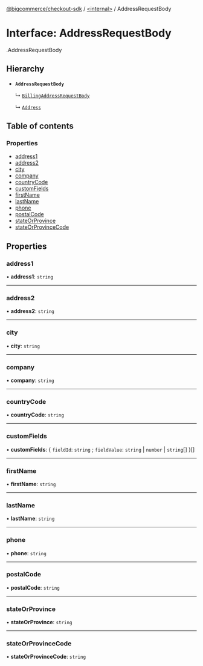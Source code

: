 [@bigcommerce/checkout-sdk](../README.md) / [<internal\>](../modules/internal_.md) / AddressRequestBody

# Interface: AddressRequestBody

[<internal>](../modules/internal_.md).AddressRequestBody

## Hierarchy

- **`AddressRequestBody`**

  ↳ [`BillingAddressRequestBody`](internal_.BillingAddressRequestBody.md)

  ↳ [`Address`](internal_.Address.md)

## Table of contents

### Properties

- [address1](internal_.AddressRequestBody.md#address1)
- [address2](internal_.AddressRequestBody.md#address2)
- [city](internal_.AddressRequestBody.md#city)
- [company](internal_.AddressRequestBody.md#company)
- [countryCode](internal_.AddressRequestBody.md#countrycode)
- [customFields](internal_.AddressRequestBody.md#customfields)
- [firstName](internal_.AddressRequestBody.md#firstname)
- [lastName](internal_.AddressRequestBody.md#lastname)
- [phone](internal_.AddressRequestBody.md#phone)
- [postalCode](internal_.AddressRequestBody.md#postalcode)
- [stateOrProvince](internal_.AddressRequestBody.md#stateorprovince)
- [stateOrProvinceCode](internal_.AddressRequestBody.md#stateorprovincecode)

## Properties

### address1

• **address1**: `string`

___

### address2

• **address2**: `string`

___

### city

• **city**: `string`

___

### company

• **company**: `string`

___

### countryCode

• **countryCode**: `string`

___

### customFields

• **customFields**: { `fieldId`: `string` ; `fieldValue`: `string` \| `number` \| `string`[]  }[]

___

### firstName

• **firstName**: `string`

___

### lastName

• **lastName**: `string`

___

### phone

• **phone**: `string`

___

### postalCode

• **postalCode**: `string`

___

### stateOrProvince

• **stateOrProvince**: `string`

___

### stateOrProvinceCode

• **stateOrProvinceCode**: `string`
